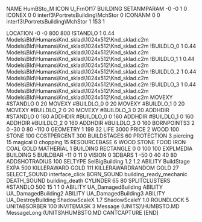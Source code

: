 NAME HumBSto_M
ICON U_FrnOf17
BUILDING
SETANMPARAM -0 -0 1 0
ICONEX 0 0 interf3\PortretsBuilding\MchStor 0
ICONANM 0 0 interf3\PortretsBuilding\MchStor 1 153 1

LOCATION -0 -0 800 800
!STANDLO      1 0.44 Models\Bld\Humans\Knd_sklad\1024x512\Knd_sklad.c2m Models\Bld\Humans\Knd_sklad\1024x512\Knd_sklad.c2m
!BUILDLO_0    1 0.44 Models\Bld\Humans\Knd_sklad\1024x512\Knd_sklad.c2m Models\Bld\Humans\Knd_sklad\1024x512\Knd_sklad.c2m
!BUILDLO_1    1 0.44 Models\Bld\Humans\Knd_sklad\1024x512\Knd_sklad.c2m Models\Bld\Humans\Knd_sklad\1024x512\Knd_sklad.c2m
!BUILDLO_2    1 0.44 Models\Bld\Humans\Knd_sklad\1024x512\Knd_sklad.c2m Models\Bld\Humans\Knd_sklad\1024x512\Knd_sklad.c2m
!BUILDLO_3    1 0.44 Models\Bld\Humans\Knd_sklad\1024x512\Knd_sklad.c2m Models\Bld\Humans\Knd_sklad\1024x512\Knd_sklad.c2m
MOVEXY #STANDLO   0 20 
MOVEXY #BUILDLO_0 0 20 
MOVEXY #BUILDLO_1 0 20 
MOVEXY #BUILDLO_2 0 20 
MOVEXY #BUILDLO_3 0 20 
ADDHDIR #STANDLO 0 160
ADDHDIR #BUILDLO_0 0 160
ADDHDIR #BUILDLO_1 0 160
ADDHDIR #BUILDLO_2 0 160
ADDHDIR #BUILDLO_3 0 160
BORNPOINTS3 2  0 -30 0 80 -110 0
GEOMETRY 1 199 32
LIFE     3000
PRICE 2 WOOD 100 STONE 100
COSTPERCENT 300
BUILDSTAGES 60
PROTECTION 3 piercing 15 magical 0 chopping 15
RESOURCEBASE 6 WOOD STONE FOOD IRON  COAL GOLD
MATHERIAL 1 BUILDING
RECTANGLE    0 0 100 100
EXPLMEDIA BUILDING 5
BUILDBAR -11 0 11 0
VISION 0
3DBARS 1 -50 0 40 40 80
ADDSHOTRADIUS 100
SELTYPE SelBigBuilding 1.2 1.2
ABILITY BuildStage
EXPA 500
KILLERAWARD             GOLD 111
KILLERAWARDRANDOM       GOLD 27
SELECT_SOUND interface_click
BORN_SOUND building_ready_mechanic
DEATH_SOUND building_death
CYLINDER 65 80
SPLITCLUSTERS #STANDLO 500 15 1 1 0
ABILITY UA_DamagedBuilding
ABILITY UA_DamagedBuilding2
ABILITY UA_DamagedBuilding3
ABILITY UA_DestroyBuilding
ShadowScaleX 1.7
ShadowScaleY 1.0
ROUNDLOCK 5
UNITABSORBER 100
INVITEMASK 3
Message (UNITS)\HUMBSTO.MD
MessageLong (UNITS)\HUMBSTO.MD
CANTCAPTURE
[END]
